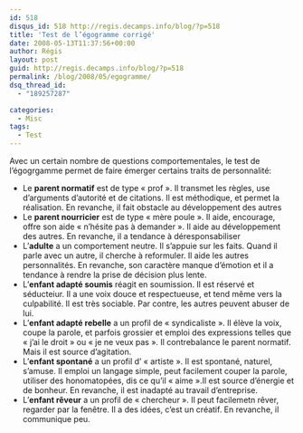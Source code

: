 ```yaml
---
id: 518
disqus_id: 518 http://regis.decamps.info/blog/?p=518
title: 'Test de l’égogramme corrigé'
date: 2008-05-13T11:37:56+00:00
author: Régis
layout: post
guid: http://regis.decamps.info/blog/?p=518
permalink: /blog/2008/05/egogramme/
dsq_thread_id:
  - "189257287"

categories:
  - Misc
tags:
  - Test
---
```

Avec un certain nombre de questions comportementales, le test de l’égogrgamme permet de faire émerger certains traits de personnalité:

  * Le **parent normatif** est de type « prof ». Il transmet les règles, use d’arguments d’autorité et de citations. Il est méthodique, et permet la réalisation. En revanche, il fait obstacle au développement des autres
  * Le **parent nourricier** est de type « mère poule ». Il aide, encourage, offre son aide « n’hésite pas à demander ». Il aide au développement des autres. En revanche, il a tendance à déresponsabiliser
  * L’**adulte** a un comportement neutre. Il s’appuie sur les faits. Quand il parle avec un autre, il cherche à reformuler. Il aide les autres personnalités. En revanche, son caractère manque d’émotion et il a tendance à rendre la prise de décision plus lente.
  * L’**enfant adapté soumis** réagit en soumission. Il est réservé et séducteiur. Il a une voix douce et respectueuse, et tend même vers la culpabilité. Il est très sociable. Par contre, les autres peuvent abuser de lui.
  * L’**enfant adapté rebelle** a un profil de « syndicaliste ». Il élève la voix, coupe la parole, et parfois grossier et emploi des expressions telles que « j’ai le droit » ou « je ne veux pas ». Il contrebalance le parent normatif. Mais il est source d’agitation.
  * L’**enfant spontané** a un profil d’ « artiste ». Il est spontané, naturel, s’amuse. Il emploi un langage simple, peut facilement couper la parole, utiliser des honomatopées, dis ce qu’il « aime ».Il est source d’énergie et de bonheur. En revanche, il est inadapté au travail d’entreprise.
  * L’**enfant rêveur** a un profil de « chercheur ». Il peut facilemetn rêver, regarder par la fenêtre. Il a des idées, c’est un créatif. En revanche, il communique peu.
